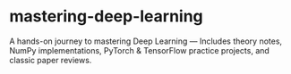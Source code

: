 # mastering-deep-learning
A hands-on journey to mastering Deep Learning — Includes theory notes, NumPy implementations, PyTorch &amp; TensorFlow practice projects, and classic paper reviews.
